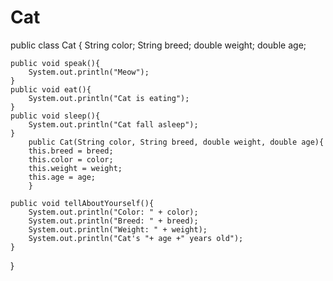 # Cat
public class Cat {
    String color;
    String breed;
    double weight;
    double age;

    public void speak(){
        System.out.println("Meow");
    }
    public void eat(){
        System.out.println("Cat is eating");
    }
    public void sleep(){
        System.out.println("Cat fall asleep");
    }
        public Cat(String color, String breed, double weight, double age){
        this.breed = breed;
        this.color = color;
        this.weight = weight;
        this.age = age;
        }

    public void tellAboutYourself(){
        System.out.println("Color: " + color);
        System.out.println("Breed: " + breed);
        System.out.println("Weight: " + weight);
        System.out.println("Cat's "+ age +" years old");
    }
}
